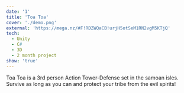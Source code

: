 ```yaml
---
date: '1'
title: 'Toa Toa'
cover: './demo.png'
external: 'https://mega.nz/#F!RDZWQaCB!urjH5otSeM1RN2vgM5KTjQ'
tech:
  - Unity
  - C#
  - 3D
  - 2 month project
show: 'true'
---
```


Toa Toa is a 3rd person Action Tower-Defense set in the samoan isles. Survive as long as you can and protect your tribe from the evil spirits!
